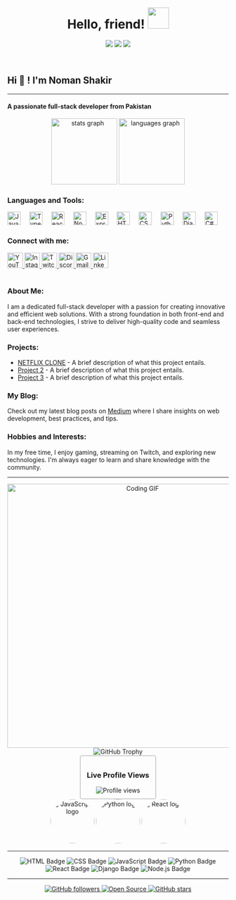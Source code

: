 <h1 align="center">
  Hello, friend!
  <a href="#"><img src="https://media.giphy.com/media/CXzRJA18RJAtmpPNBC/giphy.gif" width="48"></a>
</h1>

<p align="center">   
  <a href="mailto:nayan101viper@gmail.com" target="_blank"><img src="https://img.shields.io/badge/-Email-0D1117?style=for-the-badge&logo=gmail&logoColor=F0DB4F"></a>
  <a href="https://www.linkedin.com/in/nayanpatil812/" target="_blank"><img src="https://img.shields.io/badge/-LinkedIn-0D1117?style=for-the-badge&logo=linkedin&logoColor=F0DB4F"></a> 
  <a href="https://www.instagram.com/_avacode/" target="_blank"><img src="https://img.shields.io/badge/-Instagram-0D1117?style=for-the-badge&logo=instagram&logoColor=F0DB4F"></a>
</p>


<br/>
<h2 align="left">Hi 👋 ! I'm Noman Shakir </h2>
<hr>
<h4 align="left">A passionate full-stack developer from Pakistan</h4>

<!-- GitHub Stats -->
<div align="center">
 <img src="https://github-readme-stats.vercel.app/api?username=maurodesouza&hide_title=false&hide_rank=false&show_icons=true&include_all_commits=true&count_private=true&disable_animations=false&theme=dracula&locale=en&hide_border=false" height="150" alt="stats graph" />
  <img src="https://github-readme-stats.vercel.app/api/top-langs?username=maurodesouza&locale=en&hide_title=false&layout=compact&card_width=320&langs_count=5&theme=dracula&hide_border=false" height="150" alt="languages graph" />
</div>

<h3>Languages and Tools:</h3>
<div align="left">
  <img src="https://cdn.jsdelivr.net/gh/devicons/devicon/icons/javascript/javascript-original.svg" height="30" alt="JavaScript logo" />
  <img width="12" />
  <img src="https://cdn.jsdelivr.net/gh/devicons/devicon/icons/typescript/typescript-original.svg" height="30" alt="TypeScript logo" />
  <img width="12" />
  <img src="https://cdn.jsdelivr.net/gh/devicons/devicon/icons/react/react-original.svg" height="30" alt="React logo" />
  <img width="12" />
  <img src="https://cdn.jsdelivr.net/gh/devicons/devicon/icons/nodejs/nodejs-original.svg" height="30" alt="Node.js logo" />
  <img width="12" />
  <img src="https://cdn.jsdelivr.net/gh/devicons/devicon/icons/express/express-original.svg" height="30" alt="Express.js logo" />
  <img width="12" />
  <img src="https://cdn.jsdelivr.net/gh/devicons/devicon/icons/html5/html5-original.svg" height="30" alt="HTML5 logo" />
  <img width="12" />
  <img src="https://cdn.jsdelivr.net/gh/devicons/devicon/icons/css3/css3-original.svg" height="30" alt="CSS3 logo" />
  <img width="12" />
  <img src="https://cdn.jsdelivr.net/gh/devicons/devicon/icons/python/python-original.svg" height="30" alt="Python logo" />
  <img width="12" />
  <img src="https://cdn.jsdelivr.net/gh/devicons/devicon/icons/django/django-plain.svg" height="30" alt="Django logo" />
  <img width="12" />
  <img src="https://cdn.jsdelivr.net/gh/devicons/devicon/icons/csharp/csharp-original.svg" height="30" alt="C# logo" />
</div>

<h3>Connect with me:</h3>
<div align="left">
  <a href="https://www.youtube.com/" target="_blank">
    <img src="https://img.shields.io/static/v1?message=Youtube&logo=youtube&label=&color=FF0000&logoColor=white&labelColor=&style=for-the-badge" height="35" alt="YouTube logo" />
  </a>
  <a href="https://www.instagram.com/" target="_blank">
    <img src="https://img.shields.io/static/v1?message=Instagram&logo=instagram&label=&color=E4405F&logoColor=white&labelColor=&style=for-the-badge" height="35" alt="Instagram logo" />
  </a>
  <a href="https://www.twitch.tv/" target="_blank">
    <img src="https://img.shields.io/static/v1?message=Twitch&logo=twitch&label=&color=9146FF&logoColor=white&labelColor=&style=for-the-badge" height="35" alt="Twitch logo" />
  </a>
  <a href="https://discord.com/" target="_blank">
    <img src="https://img.shields.io/static/v1?message=Discord&logo=discord&label=&color=7289DA&logoColor=white&labelColor=&style=for-the-badge" height="35" alt="Discord logo" />
  </a>
  <a href="mailto:your-email@gmail.com">
    <img src="https://img.shields.io/static/v1?message=Gmail&logo=gmail&label=&color=D14836&logoColor=white&labelColor=&style=for-the-badge" height="35" alt="Gmail logo" />
  </a>
  <a href="https://www.linkedin.com/in/sardar-noman-shakir-83a48626a/" target="_blank">
    <img src="https://img.shields.io/static/v1?message=LinkedIn&logo=linkedin&label=&color=0077B5&logoColor=white&labelColor=&style=for-the-badge" height="35" alt="LinkedIn logo" />
  </a>
</div>

<br clear="both">

<h3>About Me:</h3>
<p align="left">I am a dedicated full-stack developer with a passion for creating innovative and efficient web solutions. With a strong foundation in both front-end and back-end technologies, I strive to deliver high-quality code and seamless user experiences.</p>

<h3>Projects:</h3>
<ul align="left">
  <li><a href= https://chomsainskanetfliiix.netlify.app>NETFLIX CLONE</a> - A brief description of what this project entails.</li>
  <li><a href="https://github.com/maurodesouza/project2">Project 2</a> - A brief description of what this project entails.</li>
  <li><a href="https://github.com/maurodesouza/project3">Project 3</a> - A brief description of what this project entails.</li>
</ul>

<h3>My Blog:</h3>
<p align="left">Check out my latest blog posts on <a href="https://medium.com/@your-profile">Medium</a> where I share insights on web development, best practices, and tips.</p>

<h3>Hobbies and Interests:</h3>
<p align="left">In my free time, I enjoy gaming, streaming on Twitch, and exploring new technologies. I'm always eager to learn and share knowledge with the community.</p>

<!-- Add some design elements -->
<hr>
<div align="center">
  <img src="https://media.giphy.com/media/qgQUggAC3Pfv687qPC/giphy.gif" alt="Coding GIF" width="600" />
</div>

<div align="center">
  <img src="https://github-profile-trophy.vercel.app/?username=maurodesouza&theme=dracula&no-frame=false&no-bg=true&margin-w=4&animate=true" alt="GitHub Trophy" />
</div>

<!-- Animated profile view counter -->
<div align="center">
    <div style="border: 2px solid #ccc; border-radius: 5px; padding: 10px; width: 150px;">
      <h3>Live Profile Views</h3>
      <div align="center">
        <img src="https://komarev.com/ghpvc/?username=maurodesouza&label=Profile%20views&color=0e75b6&style=flat" alt="Profile views" />
      </div>
    </div>
  </div>
  
  <div align="center">
    <img src="https://cdn.jsdelivr.net/gh/devicons/devicon/icons/javascript/javascript-original.svg" width="100" alt="JavaScript logo" style="border-radius:50%;" />
    <img src="https://cdn.jsdelivr.net/gh/devicons/devicon/icons/python/python-original.svg" width="100" alt="Python logo" style="border-radius:50%;" />
    <img src="https://cdn.jsdelivr.net/gh/devicons/devicon/icons/react/react-original.svg" width="100" alt="React logo" style="border-radius:50%;" />
  </div>
  
  <hr>
  <div align="center">
    <img src="https://img.shields.io/badge/Code-HTML-E34F26?style=for-the-badge&logo=html5&logoColor=white" alt="HTML Badge" />
    <img src="https://img.shields.io/badge/Code-CSS-1572B6?style=for-the-badge&logo=css3&logoColor=white" alt="CSS Badge" />
    <img src="https://img.shields.io/badge/Code-JavaScript-F7DF1E?style=for-the-badge&logo=javascript&logoColor=black" alt="JavaScript Badge" />
    <img src="https://img.shields.io/badge/Code-Python-3776AB?style=for-the-badge&logo=python&logoColor=white" alt="Python Badge" />
    <img src="https://img.shields.io/badge/Framework-React-61DAFB?style=for-the-badge&logo=react&logoColor=black" alt="React Badge" />
    <img src="https://img.shields.io/badge/Framework-Django-092E20?style=for-the-badge&logo=django&logoColor=white" alt="Django Badge" />
    <img src="https://img.shields.io/badge/Framework-Node.js-339933?style=for-the-badge&logo=node.js&logoColor=white" alt="Node.js Badge" />
  </div>
  
  <hr>
  
  <!-- Footer with more badges and logos -->
  <div align="center">
    <a href="https://github.com/maurodesouza">
      <img src="https://img.shields.io/github/followers/maurodesouza?label=Follow&style=social" alt="GitHub followers" />
    </a>
    <a href="https://github.com/maurodesouza?tab=repositories">
      <img src="https://badges.frapsoft.com/os/v2/open-source.svg?v=103" alt="Open Source" />
    </a>
    <a href="https://github.com/maurodesouza">
      <img src="https://img.shields.io/github/stars/maurodesouza?affiliations=OWNER%2CCOLLABORATOR&style=social" alt="GitHub stars" />
    </a>
  </div>
  
